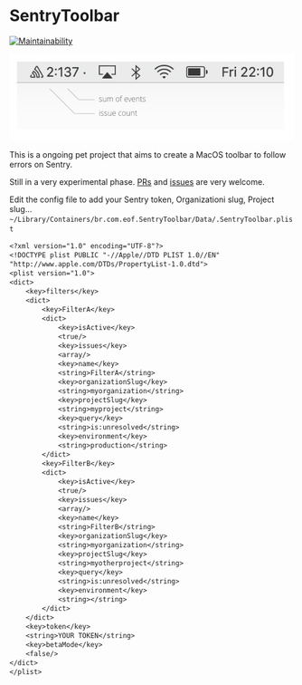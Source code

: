 # SentryToolbar

[![Maintainability](https://api.codeclimate.com/v1/badges/53e8279f6b0df5f9c9bf/maintainability)](https://codeclimate.com/github/evandroflores/SentryToolbar/maintainability)

![](docs/SentryToolbarSample.png)

This is a ongoing pet project that aims to create a MacOS toolbar to follow errors on Sentry.

Still in a very experimental phase. [PRs](https://github.com/evandroflores/SentryToolbar/pulls) and [issues](https://github.com/evandroflores/SentryToolbar/issues) are very welcome.

Edit the config file to add your Sentry token, Organizationi slug, Project slug...
    `~/Library/Containers/br.com.eof.SentryToolbar/Data/.SentryToolbar.plist`

```
<?xml version="1.0" encoding="UTF-8"?>
<!DOCTYPE plist PUBLIC "-//Apple//DTD PLIST 1.0//EN" "http://www.apple.com/DTDs/PropertyList-1.0.dtd">
<plist version="1.0">
<dict>
    <key>filters</key>
    <dict>
        <key>FilterA</key>
        <dict>
            <key>isActive</key>
            <true/>
            <key>issues</key>
            <array/>
            <key>name</key>
            <string>FilterA</string>
            <key>organizationSlug</key>
            <string>myorganization</string>
            <key>projectSlug</key>
            <string>myproject</string>
            <key>query</key>
            <string>is:unresolved</string>
            <key>environment</key>
            <string>production</string>
        </dict>
        <key>FilterB</key>
        <dict>
            <key>isActive</key>
            <true/>
            <key>issues</key>
            <array/>
            <key>name</key>
            <string>FilterB</string>
            <key>organizationSlug</key>
            <string>myorganization</string>
            <key>projectSlug</key>
            <string>myotherproject</string>
            <key>query</key>
            <string>is:unresolved</string>
            <key>environment</key>
            <string></string>
        </dict>
    </dict>
    <key>token</key>
    <string>YOUR TOKEN</string>
    <key>betaMode</key>
    <false/>
</dict>
</plist>
```
